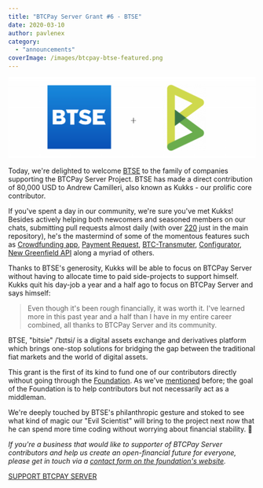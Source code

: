 ```yaml
---
title: "BTCPay Server Grant #6 - BTSE"
date: 2020-03-10
author: pavlenex
category: 
  - "announcements"
coverImage: /images/btcpay-btse-featured.png
---
```


![](/images/btcpay-btse-article-1024x335.png)

Today, we're delighted to welcome [BTSE](https://www.btse.com) to the family of companies supporting the BTCPay Server Project. BTSE has made a direct contribution of 80,000 USD to Andrew Camilleri, also known as Kukks - our prolific core contributor.

If you've spent a day in our community, we're sure you've met Kukks! Besides actively helping both newcomers and seasoned members on our chats, submitting pull requests almost daily (with over [220](https://github.com/btcpayserver/btcpayserver/pulls/kukks) just in the main repository), he's the mastermind of some of the momentous features such as [Crowdfunding app](https://youtu.be/tFbfyneDj88), [Payment Request](https://blog.btcpayserver.org/payment-requests/), [BTC-Transmuter](https://github.com/btcpayserver/btcTransmuter), [Configurator](https://github.com/btcpayserver/btcpayserver-configurator), [New Greenfield API](https://github.com/btcpayserver/btcpayserver/issues/1320) along a myriad of others.

Thanks to BTSE's generosity, Kukks will be able to focus on BTCPay Server without having to allocate time to paid side-projects to support himself. Kukks quit his day-job a year and a half ago to focus on BTCPay Server and says himself:

> Even though it's been rough financially, it was worth it. I've learned more in this past year and a half than I have in my entire career combined, all thanks to BTCPay Server and its community.

BTSE, "bitsie" /ˈbɪtsi/ is a digital assets exchange and derivatives platform which brings one-stop solutions for bridging the gap between the traditional fiat markets and the world of digital assets.

This grant is the first of its kind to fund one of our contributors directly without going through the [Foundation](http://foundation.btcpayserver.org/). As we've [mentioned](https://blog.btcpayserver.org/btcpay-foundation-announcement/) before; the goal of the Foundation is to help contributors but not necessarily act as a middleman.

We're deeply touched by BTSE's philanthropic gesture and stoked to see what kind of magic our "Evil Scientist" will bring to the project next now that he can spend more time coding without worrying about financial stability. 💚

_If you're a business that would like to supporter of BTCPay Server contributors and help us create an open-financial future for everyone, please get in touch via a [contact form on the foundation's website](https://foundation.btcpayserver.org/)._

[SUPPORT BTCPAY SERVER](https://foundation.btcpayserver.org/)
